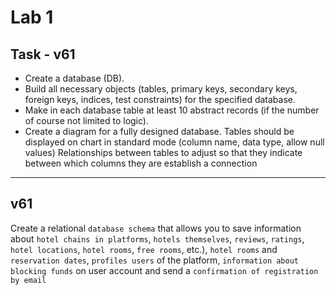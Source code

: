 # Lab 1

## Task - v61

   + Create a database (DB).
   + Build all necessary objects (tables, primary keys, secondary keys, foreign keys, indices, 
     test constraints) for the specified database.
   + Make in each database table at least 10 abstract records (if the number of course not limited to logic).
   + Create a diagram for a fully designed database. Tables should be displayed on
     chart in standard mode (column name, data type, allow null values) Relationships between
     tables to adjust so that they indicate between which columns they are
     establish a connection 
     
---
     
## v61 
   Create a relational `database schema` that allows you to save
   information about `hotel chains in platforms`, `hotels themselves`, `reviews`,
   `ratings`, `hotel locations`, `hotel rooms`, `free rooms`, etc.),
   `hotel rooms` and `reservation dates`, `profiles
   users` of the platform, `information about blocking funds` on
   user account and send a `confirmation of registration
   by email` 
